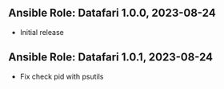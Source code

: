 ## Ansible Role: Datafari 1.0.0, 2023-08-24

- Initial release

## Ansible Role: Datafari 1.0.1, 2023-08-24

- Fix check pid with psutils